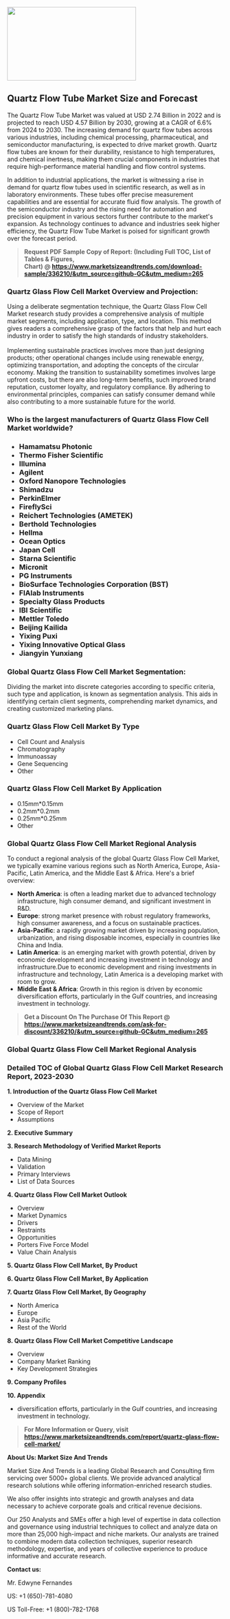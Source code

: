 <p><img class="alignnone size-medium wp-image-20088" src="https://ffe5etoiles.com/wp-content/uploads/2024/12/MST1-300x171.png" alt="" width="300" height="171" /></p><h2>Quartz Flow Tube Market Size and Forecast</h2><p>The Quartz Flow Tube Market was valued at USD 2.74 Billion in 2022 and is projected to reach USD 4.57 Billion by 2030, growing at a CAGR of 6.6% from 2024 to 2030. The increasing demand for quartz flow tubes across various industries, including chemical processing, pharmaceutical, and semiconductor manufacturing, is expected to drive market growth. Quartz flow tubes are known for their durability, resistance to high temperatures, and chemical inertness, making them crucial components in industries that require high-performance material handling and flow control systems.</p><p>In addition to industrial applications, the market is witnessing a rise in demand for quartz flow tubes used in scientific research, as well as in laboratory environments. These tubes offer precise measurement capabilities and are essential for accurate fluid flow analysis. The growth of the semiconductor industry and the rising need for automation and precision equipment in various sectors further contribute to the market's expansion. As technology continues to advance and industries seek higher efficiency, the Quartz Flow Tube Market is poised for significant growth over the forecast period.</p></p><blockquote id="" class=""><strong>Request PDF Sample Copy of Report: (Including Full TOC, List of Tables &amp; Figures, Chart)&nbsp;@&nbsp;<strong><a href="https://www.marketsizeandtrends.com/download-sample/336210/&utm_source=github-GC&utm_medium=265" target="_blank">https://www.marketsizeandtrends.com/download-sample/336210/&utm_source=github-GC&utm_medium=265</a></strong></strong></blockquote><h3 id="" class="">Quartz Glass Flow Cell Market&nbsp;Overview and Projection:</h3><p id="" class="">Using a deliberate segmentation technique, the Quartz Glass Flow Cell Market research study provides a comprehensive analysis of multiple market segments, including application, type, and location. This method gives readers a comprehensive grasp of the factors that help and hurt each industry in order to satisfy the high standards of industry stakeholders. <br /> <br />Implementing sustainable practices involves more than just designing products; other operational changes include using renewable energy, optimizing transportation, and adopting the concepts of the circular economy. Making the transition to sustainability sometimes involves large upfront costs, but there are also long-term benefits, such improved brand reputation, customer loyalty, and regulatory compliance. By adhering to environmental principles, companies can satisfy consumer demand while also contributing to a more sustainable future for the world.</p><h3 id="" class="">Who is the largest manufacturers of&nbsp;Quartz Glass Flow Cell Market worldwide?</h3><h3 class=""><p><ul><li>Hamamatsu Photonic </li><li> Thermo Fisher Scientific </li><li> Illumina </li><li> Agilent </li><li> Oxford Nanopore Technologies </li><li> Shimadzu </li><li> PerkinElmer </li><li> FireflySci </li><li> Reichert Technologies (AMETEK) </li><li> Berthold Technologies </li><li> Hellma </li><li> Ocean Optics </li><li> Japan Cell </li><li> Starna Scientific </li><li> Micronit </li><li> PG Instruments </li><li> BioSurface Technologies Corporation (BST) </li><li> FIAlab Instruments </li><li> Specialty Glass Products </li><li> IBI Scientific </li><li> Mettler Toledo </li><li> Beijing Kailida </li><li> Yixing Puxi </li><li> Yixing Innovative Optical Glass </li><li> Jiangyin Yunxiang</li></ul></p></h3><h3 id="" class="">Global&nbsp;Quartz Glass Flow Cell Market Segmentation:</h3><p id="" class="">Dividing the market into discrete categories according to specific criteria, such type and application, is known as segmentation analysis. This aids in identifying certain client segments, comprehending market dynamics, and creating customized marketing plans.</p><h3 id="" class="">Quartz Glass Flow Cell Market&nbsp;By Type</h3><p><p><ul><li>Cell Count and Analysis</li><li> Chromatography</li><li> Immunoassay</li><li> Gene Sequencing</li><li> Other</p></li></ul></p></p><h3 id="" class="">Quartz Glass Flow Cell Market&nbsp;By Application</h3><p class=""><p><ul><li>0.15mm*0.15mm</li><li> 0.2mm*0.2mm</li><li> 0.25mm*0.25mm</li><li> Other</li></ul></p></p><h3 id="" class="">Global Quartz Glass Flow Cell Market Regional Analysis</h3><p id="" class="">To conduct a regional analysis of the global Quartz Glass Flow Cell Market, we typically examine various regions such as North America, Europe, Asia-Pacific, Latin America, and the Middle East &amp; Africa. Here's a brief overview:</p><ul><li><strong>North America</strong>: is often a leading market due to advanced technology infrastructure, high consumer demand, and significant investment in R&amp;D.</li><li><strong>Europe</strong>: strong market presence with robust regulatory frameworks, high consumer awareness, and a focus on sustainable practices.</li><li><strong>Asia-Pacific</strong>: a rapidly growing market driven by increasing population, urbanization, and rising disposable incomes, especially in countries like China and India.</li><li><strong>Latin America</strong>: is an emerging market with growth potential, driven by economic development and increasing investment in technology and infrastructure.Due to economic development and rising investments in infrastructure and technology, Latin America is a developing market with room to grow.</li><li><strong>Middle East &amp; Africa</strong>: Growth in this region is driven by economic diversification efforts, particularly in the Gulf countries, and increasing investment in technology.</li></ul><blockquote id="" class=""><strong>Get a Discount On The Purchase Of This Report @ <strong><a href="https://www.marketsizeandtrends.com/ask-for-discount/336210/&utm_source=github-GC&utm_medium=265" target="_blank">https://www.marketsizeandtrends.com/ask-for-discount/336210/&utm_source=github-GC&utm_medium=265</a></strong></strong></blockquote><h3 id="" class="">Global Quartz Glass Flow Cell Market Regional Analysis</h3><h3 id="" class="">Detailed TOC of Global Quartz Glass Flow Cell Market Research Report, 2023-2030</h3><p id="" class=""><strong>1. Introduction of the Quartz Glass Flow Cell Market</strong></p><ul><li>Overview of the Market</li><li>Scope of Report</li><li>Assumptions</li></ul><p id="" class=""><strong>2. Executive Summary</strong></p><p id="" class=""><strong>3. Research Methodology of Verified Market Reports</strong></p><ul><li>Data Mining</li><li>Validation</li><li>Primary Interviews</li><li>List of Data Sources</li></ul><p id="" class=""><strong>4. Quartz Glass Flow Cell Market Outlook</strong></p><ul><li>Overview</li><li>Market Dynamics</li><li>Drivers</li><li>Restraints</li><li>Opportunities</li><li>Porters Five Force Model</li><li>Value Chain Analysis</li></ul><p id="" class=""><strong>5. Quartz Glass Flow Cell Market, By Product</strong></p><p id="" class=""><strong>6. Quartz Glass Flow Cell Market, By Application</strong></p><p id="" class=""><strong>7. Quartz Glass Flow Cell Market, By Geography</strong></p><ul><li>North America</li><li>Europe</li><li>Asia Pacific</li><li>Rest of the World</li></ul><p id="" class=""><strong>8. Quartz Glass Flow Cell Market Competitive Landscape</strong></p><ul><li>Overview</li><li>Company Market Ranking</li><li>Key Development Strategies</li></ul><p id="" class=""><strong>9. Company Profiles</strong></p><p id="" class=""><strong>10. Appendix</strong></p><ul><li>diversification efforts, particularly in the Gulf countries, and increasing investment in technology.</li></ul><blockquote id="" class=""><strong>For More Information or Query, visit <strong><strong><a href="https://www.marketsizeandtrends.com/report/quartz-glass-flow-cell-market/" target="_blank">https://www.marketsizeandtrends.com/report/quartz-glass-flow-cell-market/</a></strong></strong></strong></blockquote><p id="" class=""><strong>About Us: Market Size And Trends</strong></p><p id="" class="">Market Size And Trends is a leading Global Research and Consulting firm servicing over 5000+ global clients. We provide advanced analytical research solutions while offering information-enriched research studies.</p><p id="" class="">We also offer insights into strategic and growth analyses and data necessary to achieve corporate goals and critical revenue decisions.</p><p id="" class="">Our 250 Analysts and SMEs offer a high level of expertise in data collection and governance using industrial techniques to collect and analyze data on more than 25,000 high-impact and niche markets. Our analysts are trained to combine modern data collection techniques, superior research methodology, expertise, and years of collective experience to produce informative and accurate research.</p><p id="" class=""><strong>Contact us:</strong></p><p id="" class="">Mr. Edwyne Fernandes</p><p id="" class="">US: +1 (650)-781-4080</p><p id="" class="">US Toll-Free: +1 (800)-782-1768</p>
